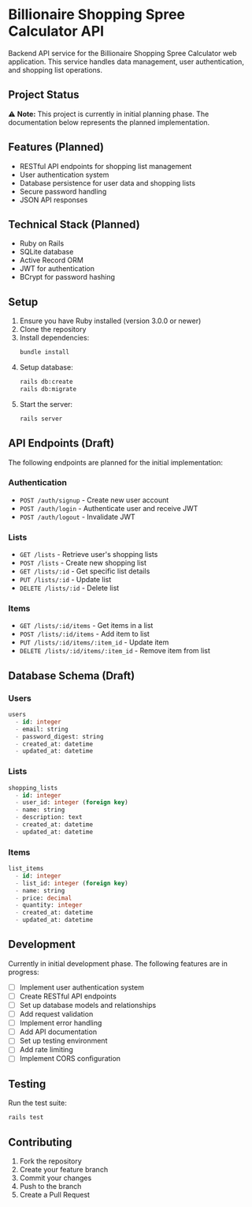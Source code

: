 # Billionaire Shopping Spree Calculator API

Backend API service for the Billionaire Shopping Spree Calculator web application. This service handles data management, user authentication, and shopping list operations.

## Project Status

⚠️ **Note:** This project is currently in initial planning phase. The documentation below represents the planned implementation.

## Features (Planned)

- RESTful API endpoints for shopping list management
- User authentication system
- Database persistence for user data and shopping lists
- Secure password handling
- JSON API responses

## Technical Stack (Planned)

- Ruby on Rails
- SQLite database
- Active Record ORM
- JWT for authentication
- BCrypt for password hashing

## Setup

1. Ensure you have Ruby installed (version 3.0.0 or newer)
2. Clone the repository
3. Install dependencies:
   ```bash
   bundle install
   ```
4. Setup database:
   ```bash
   rails db:create
   rails db:migrate
   ```
5. Start the server:
   ```bash
   rails server
   ```

## API Endpoints (Draft)

The following endpoints are planned for the initial implementation:

### Authentication
- `POST /auth/signup` - Create new user account
- `POST /auth/login` - Authenticate user and receive JWT
- `POST /auth/logout` - Invalidate JWT

### Lists
- `GET /lists` - Retrieve user's shopping lists
- `POST /lists` - Create new shopping list
- `GET /lists/:id` - Get specific list details
- `PUT /lists/:id` - Update list
- `DELETE /lists/:id` - Delete list

### Items
- `GET /lists/:id/items` - Get items in a list
- `POST /lists/:id/items` - Add item to list
- `PUT /lists/:id/items/:item_id` - Update item
- `DELETE /lists/:id/items/:item_id` - Remove item from list

## Database Schema (Draft)

### Users
```sql
users
  - id: integer
  - email: string
  - password_digest: string
  - created_at: datetime
  - updated_at: datetime
```

### Lists
```sql
shopping_lists
  - id: integer
  - user_id: integer (foreign key)
  - name: string
  - description: text
  - created_at: datetime
  - updated_at: datetime
```

### Items
```sql
list_items
  - id: integer
  - list_id: integer (foreign key)
  - name: string
  - price: decimal
  - quantity: integer
  - created_at: datetime
  - updated_at: datetime
```

## Development

Currently in initial development phase. The following features are in progress:

- [ ] Implement user authentication system
- [ ] Create RESTful API endpoints
- [ ] Set up database models and relationships
- [ ] Add request validation
- [ ] Implement error handling
- [ ] Add API documentation
- [ ] Set up testing environment
- [ ] Add rate limiting
- [ ] Implement CORS configuration

## Testing

Run the test suite:
```bash
rails test
```

## Contributing

1. Fork the repository
2. Create your feature branch
3. Commit your changes
4. Push to the branch
5. Create a Pull Request

